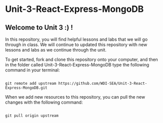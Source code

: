 # Unit-3-React-Express-MongoDB

## Welcome to Unit 3 :) ! 

In this repository, you will find helpful lessons and labs that we will go through in class. We will continue to updated this repository with new lessons and labs as we continue through the unit. 

To get started, fork and clone this repository onto your computer, and then in the folder called Unit-3-React-Express-MongoDB type the following command in your terminal:

```

git remote add upstream https://github.com/WDI-SEA/Unit-3-React-Express-MongoDB.git

```

When we add new resources to this repository, you can pull the new changes with the following command:

```

git pull origin upstream 

```




